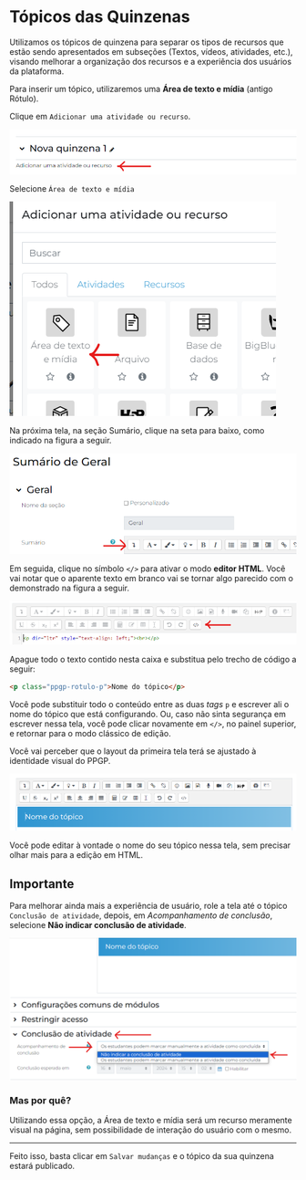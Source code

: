 # Tópicos das Quinzenas

Utilizamos os tópicos de quinzena para separar os tipos de recursos que estão sendo apresentados em subseções (Textos, vídeos, atividades, etc.), visando melhorar a organização dos recursos e a experiência dos usuários da plataforma.

Para inserir um tópico, utilizaremos uma **Área de texto e mídia** (antigo Rótulo).

Clique em `Adicionar uma atividade ou recurso`.

![Figura 1](../assets/ppgp-fortnight-topic/1.png)

Selecione `Área de texto e mídia`

![Figura 2](../assets/ppgp-fortnight-topic/2.png)

Na próxima tela, na seção Sumário, clique na seta para baixo, como indicado na figura a seguir.

![Figura 3](../assets/ppgp-course-header/2.png)

Em seguida, clique no símbolo `</>` para ativar o modo **editor HTML**. Você vai notar que o aparente texto em branco vai se tornar algo parecido com o demonstrado na figura a seguir.

![Figura 4](../assets/ppgp-course-header/3.png)

Apague todo o texto contido nesta caixa e substitua pelo trecho de código a seguir:

```html
<p class="ppgp-rotulo-p">Nome do tópico</p>
```

Você pode substituir todo o conteúdo entre as duas *tags* `p` e escrever ali o nome do tópico que está configurando. Ou, caso não sinta segurança em escrever nessa tela, você pode clicar novamente em `</>`, no painel superior, e retornar para o modo clássico de edição.

Você vai perceber que o layout da primeira tela terá se ajustado à identidade visual do PPGP.

![Figura 5](../assets/ppgp-fortnight-topic/5.png)

Você pode editar à vontade o nome do seu tópico nessa tela, sem precisar olhar mais para a edição em HTML.

## Importante

Para melhorar ainda mais a experiência de usuário, role a tela até o tópico `Conclusão de atividade`, depois, em *Acompanhamento de conclusão*, selecione **Não indicar conclusão de atividade**.

![Figura 6](../assets/ppgp-fortnight-topic/6.png)

### Mas por quê?

Utilizando essa opção, a Área de texto e mídia será um recurso meramente visual na página, sem possibilidade de interação do usuário com o mesmo.

---

Feito isso, basta clicar em `Salvar mudanças` e o tópico da sua quinzena estará publicado.